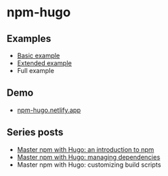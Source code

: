 # npm-hugo

## Examples

- [Basic example](https://github.com/h-enk/npm-hugo/tree/basic-example)
- [Extended example](https://github.com/h-enk/npm-hugo/tree/extended-example)
- Full example

## Demo

- [npm-hugo.netlify.app](https://npm-hugo.netlify.app/)

## Series posts

- [Master npm with Hugo: an introduction to npm](https://henkverlinde.com/master-npm-with-hugo-an-introduction-to-npm/)
- [Master npm with Hugo: managing dependencies](https://henkverlinde.com/master-npm-with-hugo-managing-dependencies/)
- Master npm with Hugo: customizing build scripts